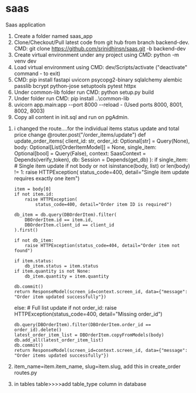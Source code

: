# saas
Saas application

1. Create a folder named saas_app
2. Clone/Checkout/Pull latest code from git hub from branch backend-dev. CMD: git clone https://github.com/srinidhinsn/saas.git -b backend-dev
3. Create virtual environment under any project using CMD: python -m venv dev
4. Load virtual environment using CMD: dev/Scripts/activate ("deactivate" command - to exit) 
5. CMD: pip install fastapi uvicorn psycopg2-binary sqlalchemy alembic passlib bcrypt python-jose setuptools pytest httpx
6. Under common-lib folder run CMD: python setup.py build
7. Under  folder run CMD: pip install ..\common-lib
8. uvicorn app.main:app --port 8000 --reload - (Used ports 8000, 8001, 8002, 8003) 
9. Copy all content in init.sql and run on pgAdmin.





1)  i changed the route....for the individual items status update and total price change
@router.post("/order_items/update")
def update_order_items(
    client_id: str,
    order_id: Optional[str] = Query(None),
    body: Optional[List[OrderItemModel]] = None,
    single_item: Optional[bool] = Query(False),
    context: SaasContext = Depends(verify_token),
    db: Session = Depends(get_db)
):
    if single_item:
        # Single item update
        if not body or not isinstance(body, list) or len(body) != 1:
            raise HTTPException(
                status_code=400, detail="Single item update requires exactly one item")

        item = body[0]
        if not item.id:
            raise HTTPException(
                status_code=400, detail="Order item ID is required")

        db_item = db.query(DBOrderItem).filter(
            DBOrderItem.id == item.id,
            DBOrderItem.client_id == client_id
        ).first()

        if not db_item:
            raise HTTPException(status_code=404, detail="Order item not found")

        if item.status:
            db_item.status = item.status
        if item.quantity is not None:
            db_item.quantity = item.quantity

        db.commit()
        return ResponseModel(screen_id=context.screen_id, data={"message": "Order item updated successfully"})

    else:
        # Full list update
        if not order_id:
            raise HTTPException(status_code=400, detail="Missing order_id")

        db.query(DBOrderItem).filter(DBOrderItem.order_id == order_id).delete()
        latest_order_item_list = DBOrderItem.copyFromModels(body)
        db.add_all(latest_order_item_list)
        db.commit()
        return ResponseModel(screen_id=context.screen_id, data={"message": "Order items updated successfully"})
   2)  item_name=item.item_name,
                              slug=item.slug,   add this in create_order routes.py 

   3) in tables table>>>>add table_type column in database 
